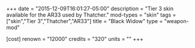 +++
date = "2015-12-09T16:01:27-05:00"
description = "Tier 3 skin available for the AR33 used by Thatcher."
mod-types = "skin"
tags = ["skin","Tier 3","Thatcher","AR33"]
title = "Black Widow"
type = "weapon-mod"

[cost]
  renown = "12000"
  credits = "320"
  units = ""
+++

